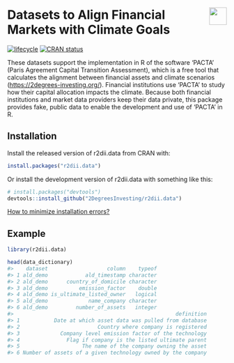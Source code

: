 
<!-- README.md is generated from README.Rmd. Please edit that file -->

# <img src="https://i.imgur.com/3jITMq8.png" align="right" height=40 /> Datasets to Align Financial Markets with Climate Goals

<!-- badges: start -->

[![lifecycle](https://img.shields.io/badge/lifecycle-experimental-orange.svg)](https://www.tidyverse.org/lifecycle/#experimental)
[![CRAN
status](https://www.r-pkg.org/badges/version/r2dii.data)](https://CRAN.R-project.org/package=r2dii.data)
<!-- badges: end -->

These datasets support the implementation in R of the software ‘PACTA’
(Paris Agreement Capital Transition Assessment), which is a free tool
that calculates the alignment between financial assets and climate
scenarios (<https://2degrees-investing.org/>). Financial institutions
use ‘PACTA’ to study how their capital allocation impacts the climate.
Because both financial institutions and market data providers keep their
data private, this package provides fake, public data to enable the
development and use of ‘PACTA’ in R.

## Installation

Install the released version of r2dii.data from CRAN with:

``` r
install.packages("r2dii.data")
```

Or install the development version of r2dii.data with something like
this:

``` r
# install.packages("devtools")
devtools::install_github("2DegreesInvesting/r2dii.data")
```

[How to minimize installation
errors?](https://gist.github.com/maurolepore/a0187be9d40aee95a43f20a85f4caed6#installation)

## Example

``` r
library(r2dii.data)

head(data_dictionary)
#>    dataset                   column    typeof
#> 1 ald_demo            ald_timestamp character
#> 2 ald_demo      country_of_domicile character
#> 3 ald_demo          emission_factor    double
#> 4 ald_demo is_ultimate_listed_owner   logical
#> 5 ald_demo             name_company character
#> 6 ald_demo         number_of_assets   integer
#>                                                    definition
#> 1           Date at which asset data was pulled from database
#> 2                         Country where company is registered
#> 3             Company level emission factor of the technology
#> 4               Flag if company is the listed ultimate parent
#> 5                    The name of the company owning the asset
#> 6 Number of assets of a given technology owned by the company
```
